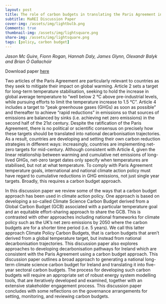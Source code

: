 ```yaml
---
layout: post
title: The role of carbon budgets in translating the Paris Agreement into national climate policy
subtitle: MaREI Discussion Paper
cover-img: /assets/img/lightbulb.png
Comments: true
thumbnail-img: /assets/img/lightsquare.png
share-img: /assets/img/lightsquare.png
tags: [policy, carbon budget]
---
```


*Jason Mc Guire, Fionn Rogan, Hannah Daly, James Glynn, Olexandr Balyk and Brian Ó Gallachóir*

Download paper [here](carbon-budgets-discussion-paper.pdf)

Two articles of the Paris Agreement are particularly relevant to countries as they seek to mitigate their impact on  global  warming.  Article  2  sets  a  target  for  long-term  temperature  stabilisation,  seeking  to  hold  the increase in global average temperature to “well below 2 °C above pre-industrial levels, while pursuing efforts to limit the temperature increase to 1.5 °C”. Article 4 includes a target to “peak greenhouse gases (GHGs) as soon as possible” and thereafter to achieve “rapid reductions” in emissions so that sources of emissions are balanced  by  sinks  (i.e.  achieving  net  zero  emissions)  in  the  second  half  of  the  21st  century. Despite the ratification of the Paris Agreement, there is no political or scientific consensus on precisely how these targets should  be  translated  into  national  decarbonisation  trajectories.  As  a  result,  countries  are  developing  and setting their own carbon reduction strategies in different ways: increasingly, countries are implementing net-zero  targets  for  mid-century. Although consistent  with  Article  4,  given  the  linear  relationship  between warming  and  cumulative  net  emissions  of  long-lived  GHGs, net-zero  target  dates only specify  when temperatures  are  stabilised,  but  not  at  what  temperature. To  comply with  Paris  Agreement  temperature goals,  international  and  national  climate  action  policy  must  have  regard  to  cumulative  reductions  in  GHG emissions, not just single year targets. Broadly, this requires a carbon budget approach.  

In this discussion paper we review some of the ways that a carbon budget approach has been used in climate action policy. One approach is based on developing a so-called Climate Science Carbon Budget derived from a Global Carbon Budget (GCB) associated with a particular temperature goal and an equitable effort-sharing approach  to  share  the  GCB.  This  is  contrasted  with  other  approaches  including  national  frameworks  for climate policy such as the UK’s net zero emissions by 2050 where the carbon budgets are for a shorter time period (i.e. 5 years). We call this latter approach Climate Policy Carbon Budgets, that is carbon budgets that aren’t derived from a global temperature target, but instead from national decarbonisation trajectories. This discussion  paper also  explores  approaches  to  developing  decarbonisation  pathways  for  Ireland  which  are consistent with the Paris Agreement using a carbon budget approach. This discussion paper outlines a broad approach to generating a national long-term climate science carbon budget for Ireland and translating it into five-year sectoral carbon  budgets.  The  process  for  developing  such  carbon  budgets  will  require  an appropriate  set  of  robust  energy  system  modelling  tools,  that  are  iteratively  developed  and  examined, together with  an  extensive  stakeholder  engagement  process.  This  discussion  paper  concludes  with  some reflections on the governance arrangements for setting, monitoring, and reviewing carbon budgets.
